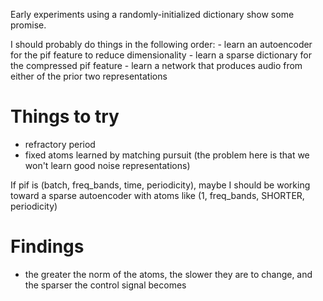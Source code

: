 Early experiments using a randomly-initialized dictionary show some promise.

I should probably do things in the following order:
    - learn an autoencoder for the pif feature to reduce dimensionality
    - learn a sparse dictionary for the compressed pif feature
    - learn a network that produces audio from either of the prior two representations

# Things to try
- refractory period
- fixed atoms learned by matching pursuit (the problem here is that we won't learn good noise representations)


If pif is (batch, freq_bands, time, periodicity), maybe I should be working toward
a sparse autoencoder with atoms like (1, freq_bands, SHORTER, periodicity)

# Findings
- the greater the norm of the atoms, the slower they are to change, and the sparser
  the control signal becomes